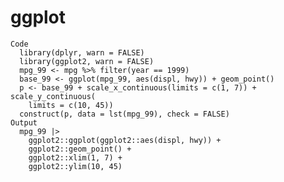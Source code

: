 # ggplot

    Code
      library(dplyr, warn = FALSE)
      library(ggplot2, warn = FALSE)
      mpg_99 <- mpg %>% filter(year == 1999)
      base_99 <- ggplot(mpg_99, aes(displ, hwy)) + geom_point()
      p <- base_99 + scale_x_continuous(limits = c(1, 7)) + scale_y_continuous(
        limits = c(10, 45))
      construct(p, data = lst(mpg_99), check = FALSE)
    Output
      mpg_99 |>
        ggplot2::ggplot(ggplot2::aes(displ, hwy)) +
        ggplot2::geom_point() +
        ggplot2::xlim(1, 7) +
        ggplot2::ylim(10, 45)

